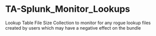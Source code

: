 # TA-Splunk_Monitor_Lookups
Lookup Table File Size Collection to monitor for any rogue lookup files created by users which may have a negative effect on the bundle
